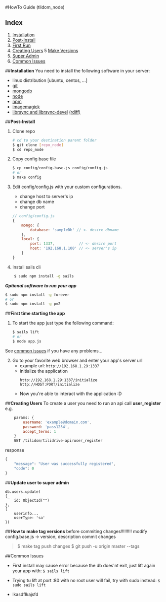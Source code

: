 #HowTo Guide (tlidom_node)

## Index
1. [Installation](https://github.com/g3org3/betadelte/blob/master/README.md#installation)
2. [Post-Install](https://github.com/g3org3/betadelte/blob/master/README.md#post-install)
3. [First Run](https://github.com/g3org3/betadelte/blob/master/README.md#first-time-starting-the-app)
4. [Creating Users](https://github.com/g3org3/betadelte/blob/master/README.md#creating-users)
5  [Make Versions](https://github.com/g3org3/betadelte/blob/master/README.md#how-to-make-tag-versions) 
6. [Super Admin](https://github.com/g3org3/betadelte/blob/master/README.md#update-user-to-super-admin)
7. [Common Issues](https://github.com/g3org3/betadelte/blob/master/README.md#common-issues)

##**Installation**
You need to install the following software in your server:
+ linux distribution [ubuntu, centos, ...]
+ [git](http://git-scm.com)
+ [mongodb](https://www.mongodb.org)
+ [node](https://nodejs.org)
+ [npm](https://nodejs.org)
+ [imagemagick](http://www.imagemagick.org)
+ [librsync and librsync-devel](http://www.howtoinstall.co/en/ubuntu/trusty/main/librsync-dev/) [(rdiff)](https://www.npmjs.com/package/rdiff)

##**Post-Install**

1. Clone repo
	``` sh
	# cd to your destination parent folder
	$ git clone [repo_node]
	$ cd repo_node
	```

2. Copy config base file
	``` sh
	$ cp config/config.base.js config/config.js
	# or
	$ make config
	```

3. Edit config/config.js with your custom configurations.
	+ change host to server's ip
	+ change db name
	+ change port
	``` javascript
	// config/config.js
	{
		mongo: {
			database: 'sampleDb' // <- desire dbname 
		},
		local: {
			port: 1337,           // <- desire port
			host: '192.168.1.100' // <- server's ip
		}
	}
	```
4. Install sails cli
``` sh
	$ sudo npm install -g sails
```
	
**_Optional software to run your app_**
``` sh
$ sudo npm install -g forever
# or
$ sudo npm install -g pm2
```

##**First time starting the app**
1. To start the app just type the following command:
	``` sh
	$ sails lift
	# or
	$ node app.js
	```
See [common issues](https://github.com/g3org3/betadelte/blob/master/README.md#common-issues) if you have any problems...

2. Go to your favorite web browser and enter your app's server url
	+ example url: `http://192.168.1.29:1337`
	+ initialize the application
		```
		http://192.168.1.29:1337/initialize
		http://HOST:PORT/initialize
		```
	+ Now you're able to interact with the application :D


##**Creating Users**
To create a user you need to run an api call **user_register**
e.g.
``` javascript
	params: {
		username: 'example@domain.com',
		password: 'pass1234',
		accept_terms: 1
	}
	GET /tilidom/tilidrive-api/user_register
```
response
``` javascript
{
    "message": "User was successfully registered",
    "code": 0
}
```

##**Update user to super admin**
```javscript
db.users.update(
{_
	id: ObjectId("")
},
{
	userinfo...
	userType: 'sa'	
})
```

##**How to make tag versions**
 before commiting changes!!!!!!!!!
 modify config.base.js -> version, description
 commit changes
> $ make tag
 push changes
> $ git push -u origin master --tags

##Common Issues
+ First install may cause error because the db does'nt exit, just lift again your app with:
	`$ sails lift`

+ Trying tu lift at port :80 with no root user will fail, try with sudo instead:
	`$ sudo sails lift`

+ lkasdflkajsfd
